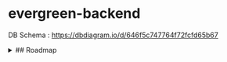 # evergreen-backend
DB Schema : https://dbdiagram.io/d/646f5c747764f72fcfd65b67

<details>
  <summary> ## Roadmap </summary>
  
- Folder Structure &#9989;

- Add Express, Sequelize connection &#9989;

- Customer & Customer Details models [associations, controller,testing,swagger]. &#9989;

- Postman Testing for customers & customer_details table &#9989;

- Vendors & Employee models [association, controller, testing, swagger]. &#9989;

- Product Model [offer, stale, product,price,inventory]. &#9989;

- Routes protection [xss, jwt, rate limiter,Authorization ]  &#9989;
- Subscription model  &#9989;
- Redis cache
- Roles Model 
- Validate [Model, Constraints, Swagger route] 
</details>
